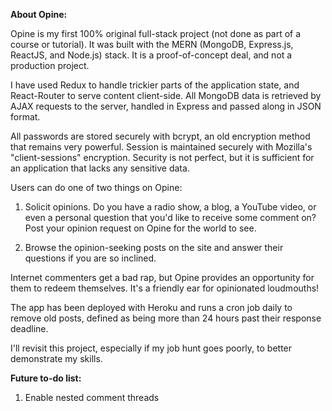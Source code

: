 **About Opine:**

Opine is my first 100% original full-stack project (not done as part of a course or tutorial). It was built with the MERN (MongoDB, Express.js, ReactJS, and Node.js) stack. It is a proof-of-concept deal, and not a production project.

I have used Redux to handle trickier parts of the application state, and React-Router to serve content client-side. All MongoDB data is retrieved by AJAX requests to the server, handled in Express and passed along in JSON format.

All passwords are stored securely with bcrypt, an old encryption method that remains very powerful. Session is maintained securely with Mozilla's "client-sessions" encryption. Security is not perfect, but it is sufficient for an application that lacks any sensitive data.

Users can do one of two things on Opine: 

1. Solicit opinions. Do you have a radio show, a blog, a YouTube video, or even a personal question that you'd like to receive some comment on? Post your opinion request on Opine for the world to see.

2. Browse the opinion-seeking posts on the site and answer their questions if you are so inclined.

Internet commenters get a bad rap, but Opine provides an opportunity for them to redeem themselves. It's a friendly ear for opinionated loudmouths!

The app has been deployed with Heroku and runs a cron job daily to remove old posts, defined as being more than 24 hours past their response deadline.

I'll revisit this project, especially if my job hunt goes poorly, to better demonstrate my skills.

**Future to-do list:**

1. Enable nested comment threads

